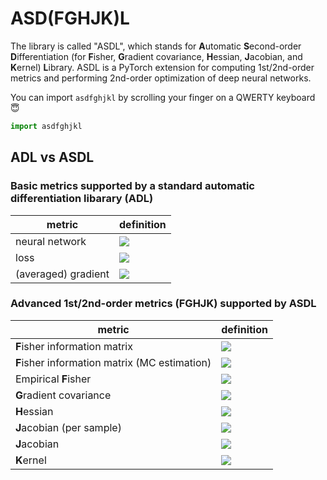 # ASD(FGHJK)L
The library is called "ASDL", which stands for **A**utomatic **S**econd-order **D**ifferentiation (for **F**isher, **G**radient covariance, **H**essian, **J**acobian, and **K**ernel) **L**ibrary.
ASDL is a PyTorch extension for computing 1st/2nd-order metrics and performing 2nd-order optimization of deep neural networks.

You can import `asdfghjkl` by scrolling your finger on a QWERTY keyboard :innocent:
```python
import asdfghjkl
```

## ADL vs ASDL
### Basic metrics supported by a standard automatic differentiation libarary (ADL)
| metric | definition |
| --- | --- |
| neural network | <img src="https://latex.codecogs.com/png.latex?\dpi{150}&space;f_\theta:\mathbb{R}^{M_{0}}\to\mathbb{R}^{C},\,\,\,\theta\in\mathbb{R}^{P}"/> |
| loss | <img src="https://latex.codecogs.com/png.latex?\dpi{150}&space;\mathcal{L}(\theta)=\frac{1}{N}\sum_{i=1}^N\ell(x_i,y_i,\theta)=\left\langle\ell(x_i,y_i,\theta)\right\rangle"/> |
| (averaged) gradient | <img src="https://latex.codecogs.com/png.latex?\dpi{150}&space;\bar{g}=\nabla\mathcal{L}(\theta)=\left\langle\frac{\partial}{\partial\theta}\ell(x_i,y_i,\theta)\right\rangle=\left\langle\mathbf{J}_{f,\theta}(x_i)^\top\frac{\partial}{\partial{f}}\ell(x_i,y_i,\theta)\right\rangle\in\mathbb{R}^P"/> |

### Advanced 1st/2nd-order metrics (FGHJK) supported by ASDL
| metric | definition |
| --- | --- |
| **F**isher information matrix | <img src="https://latex.codecogs.com/png.latex?\dpi{150}&space;\mathbf{F}=\left\langle\mathbb{E}_{p(k\|x_i)}\left[\frac{\partial}{\partial\theta}\ell(x_i,k,\theta)\frac{\partial}{\partial\theta}\ell(x_i,k,\theta)^\top\right]\right\rangle\in\mathbb{R}^{P\times{P}}" />  |
| **F**isher information matrix (MC estimation) | <img src="https://latex.codecogs.com/png.latex?\dpi{150}&space;\mathbf{F}_{n{\rm{mc}}}=\left\langle\frac{1}{n}\sum_{j=1}^n\frac{\partial}{\partial\theta}\ell(x_i,k^{(j)},\theta)\frac{\partial}{\partial\theta}\ell(x_i,k^{(j)},\theta)^\top\right\rangle\in\mathbb{R}^{P\times{P}},\,\,\,k^{(j)}\sim{p(k\|x)}" />  |
| Empirical **F**isher | <img src="https://latex.codecogs.com/png.latex?\dpi{150}&space;\mathbf{F}_{\rm{emp}}=\left\langle\frac{\partial}{\partial\theta}\ell(x_i,y_i,\theta)\frac{\partial}{\partial\theta}\ell(x_i,y_i,\theta)^\top\right\rangle\in\mathbb{R}^{P\times{P}}" />  |
| **G**radient covariance | <img src="https://latex.codecogs.com/png.latex?\dpi{150}&space;\mathbf{C}=\left\langle\left(\frac{\partial}{\partial\theta}\ell(x_i,y_i,\theta)-\bar{g}\right)\left(\frac{\partial}{\partial\theta}\ell(x_i,y_i,\theta)-\bar{g}\right)^\top\right\rangle\in\mathbb{R}^{P\times{P}}" />  |
| **H**essian | <img src="https://latex.codecogs.com/png.latex?\dpi{150}&space;\mathbf{H}=\nabla^2\mathcal{L}(\theta)=\left\langle\frac{\partial^2}{\partial\theta\partial\theta^\top}\ell(x_i,y_i,\theta)\right\rangle\in\mathbb{R}^{P\times{P}}"/> |
| **J**acobian (per sample) | <img src="https://latex.codecogs.com/png.latex?\dpi{150}&space;\mathbf{J}_{f,\theta}(x)=\frac{\partial}{\partial\theta}f_{\theta}(x)\in\mathbb{R}^{C\times{P}}"/> |
| **J**acobian | <img src="https://latex.codecogs.com/png.latex?\dpi{150}&space;\mathcal{J}=\left[\mathbf{J}_{f,\theta}(x_1)^\top,\dots,\mathbf{J}_{f,\theta}(x_N)^\top\right]^\top\in\mathbb{R}^{NC\times{P}}"/> |
| **K**ernel | <img src="https://latex.codecogs.com/png.latex?\dpi{150}&space;\mathcal{K}=\mathcal{JJ}^\top\in\mathbb{R}^{NC\times{NC}}"/> |
